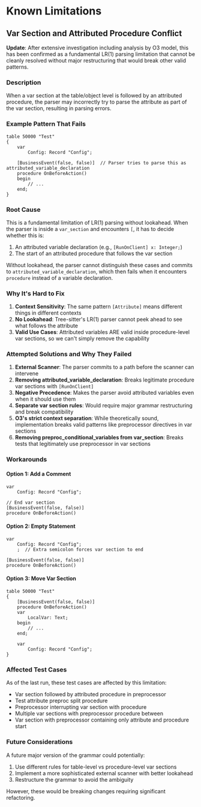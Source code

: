 # Known Limitations

## Var Section and Attributed Procedure Conflict

**Update**: After extensive investigation including analysis by O3 model, this has been confirmed as a fundamental LR(1) parsing limitation that cannot be cleanly resolved without major restructuring that would break other valid patterns.

### Description
When a var section at the table/object level is followed by an attributed procedure, the parser may incorrectly try to parse the attribute as part of the var section, resulting in parsing errors.

### Example Pattern That Fails
```al
table 50000 "Test"
{
    var
        Config: Record "Config";

    [BusinessEvent(false, false)]  // Parser tries to parse this as attributed_variable_declaration
    procedure OnBeforeAction()
    begin
        // ...
    end;
}
```

### Root Cause
This is a fundamental limitation of LR(1) parsing without lookahead. When the parser is inside a `var_section` and encounters `[`, it has to decide whether this is:
1. An attributed variable declaration (e.g., `[RunOnClient] x: Integer;`)
2. The start of an attributed procedure that follows the var section

Without lookahead, the parser cannot distinguish these cases and commits to `attributed_variable_declaration`, which then fails when it encounters `procedure` instead of a variable declaration.

### Why It's Hard to Fix
1. **Context Sensitivity**: The same pattern `[Attribute]` means different things in different contexts
2. **No Lookahead**: Tree-sitter's LR(1) parser cannot peek ahead to see what follows the attribute
3. **Valid Use Cases**: Attributed variables ARE valid inside procedure-level var sections, so we can't simply remove the capability

### Attempted Solutions and Why They Failed
1. **External Scanner**: The parser commits to a path before the scanner can intervene
2. **Removing attributed_variable_declaration**: Breaks legitimate procedure var sections with `[RunOnClient]`
3. **Negative Precedence**: Makes the parser avoid attributed variables even when it should use them
4. **Separate var section rules**: Would require major grammar restructuring and break compatibility
5. **O3's strict context separation**: While theoretically sound, implementation breaks valid patterns like preprocessor directives in var sections
6. **Removing preproc_conditional_variables from var_section**: Breaks tests that legitimately use preprocessor in var sections

### Workarounds

#### Option 1: Add a Comment
```al
var
    Config: Record "Config";

// End var section
[BusinessEvent(false, false)]
procedure OnBeforeAction()
```

#### Option 2: Empty Statement
```al
var
    Config: Record "Config";
    ;  // Extra semicolon forces var section to end

[BusinessEvent(false, false)]
procedure OnBeforeAction()
```

#### Option 3: Move Var Section
```al
table 50000 "Test"
{
    [BusinessEvent(false, false)]
    procedure OnBeforeAction()
    var
        LocalVar: Text;
    begin
        // ...
    end;

    var
        Config: Record "Config";
}
```

### Affected Test Cases
As of the last run, these test cases are affected by this limitation:
- Var section followed by attributed procedure in preprocessor
- Test attribute preproc split procedure  
- Preprocessor interrupting var section with procedure
- Multiple var sections with preprocessor procedure between
- Var section with preprocessor containing only attribute and procedure start

### Future Considerations
A future major version of the grammar could potentially:
1. Use different rules for table-level vs procedure-level var sections
2. Implement a more sophisticated external scanner with better lookahead
3. Restructure the grammar to avoid the ambiguity

However, these would be breaking changes requiring significant refactoring.